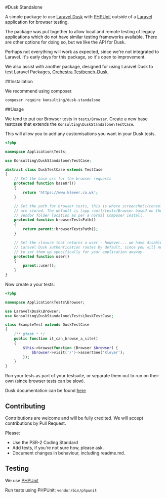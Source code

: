 #Dusk Standalone

A simple package to use [Laravel Dusk](https://github.com/laravel/dusk) with [PHPUnit](https://phpunit.de) outside of a [Laravel](https://laravel.com) application for browser testing.

The package was put together to allow local and remote testing of legacy applications which do not have similar testing frameworks available. There are other options for doing so, but we like the API for Dusk.

Perhaps not everything will work as expected, since we're not integrated to Laravel. It's early days for this package, so it's open to improvement.

We also assist with another package, designed for using Laravel Dusk to test Laravel Packages, [Orchestra Testbench-Dusk](https://github.com/orchestral/testbench-dusk).

##Installation

We recommend using composer.

`composer require konsulting/dusk-standalone`

##Usage

We tend to put our Browser tests in `tests/Browser`. Create a new base testcase that extends the `Konsulting\DuskStandalone\TestCase`.

This will allow you to add any customisations you want in your Dusk tests.

```php
<?php

namespace Application\Tests;

use Konsulting\DuskStandalone\TestCase;

abstract class DuskTestCase extends TestCase
{
    // Set the base url for the browser requests
    protected function baseUrl()
    {
        return 'https://www.klever.co.uk';
    }

    // Set the path for browser tests, this is where screenshots/console logs
    // are stored. The default is [app root]/tests/Browser based on the 
    // vendor folder location as per a normal Composer install.
    protected function browserTestsPath()
    {
        return parent::browserTestsPath();
    }

    // Set the closure that returns a user - however... we have disabled the 
    // Laravel Dusk authentication routes by default, since you will need
    // to set them up specifically for your application anyway.
    protected function user()
    {
        parent::user();
    }
}
```

Now create a your tests:

```php
<?php

namespace Application\Tests\Browser;

use Laravel\Dusk\Browser;
use Konsulting\DuskStandalone\Tests\DuskTestCase;

class ExampleTest extends DuskTestCase
{
    /** @test * */
    public function it_can_browse_a_site()
    {
        $this->browse(function (Browser $browser) {
            $browser->visit('/')->assertSee('Klever');
        });
    }
}
```

Run your tests as part of your testsuite, or separate them out to run on their own (since browser tests can be slow).

Dusk documentation can be found [here](https://laravel.com/docs/dusk)

## Contributing

Contributions are welcome and will be fully credited. We will accept contributions by Pull Request.

Please:

* Use the PSR-2 Coding Standard
* Add tests, if you’re not sure how, please ask.
* Document changes in behaviour, including readme.md.

## Testing
We use [PHPUnit](https://phpunit.de)

Run tests using PHPUnit: `vendor/bin/phpunit`
